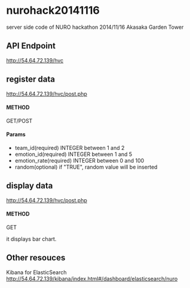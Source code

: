 nurohack20141116
================

server side code of NURO hackathon 2014/11/16 Akasaka Garden Tower

## API Endpoint

http://54.64.72.139/hvc

## register data

http://54.64.72.139/hvc/post.php

#### METHOD

GET/POST

#### Params

* team_id(required) INTEGER between 1 and 2
* emotion_id(required) INTEGER between 1 and 5
* emotion_rate(required) INTEGER between 0 and 100
* random(optional) if "TRUE", random value will be inserted

## display data

http://54.64.72.139/hvc/post.php

#### METHOD

GET

it displays bar chart.

## Other resouces

Kibana for ElasticSearch
http://54.64.72.139/kibana/index.html#/dashboard/elasticsearch/nuro
